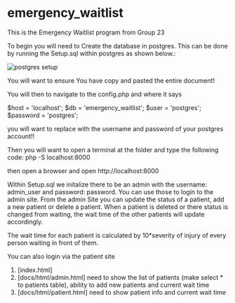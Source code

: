 # emergency_waitlist

This is the Emergency Waitlist program from Group 23

To begin you will need to Create the database in postgres. This can be done by running the Setup.sql within postgres as shown below.:

![postgres setup](images/postgres_steup.png)

You will want to ensure You have copy and pasted the entire document!

You will then to navigate to the  config.php and where it says

$host = 'localhost';
$db = 'emergency_waitlist';
$user = 'postgres';
$password = 'postgres';

you will want to replace with the username and password of your postgres account!!


Then you will want to open a terminal at the folder and type the following code: php -S localhost:8000

then open a browser and open http://localhost:8000

Within Setup.sql we initalize there to be an admin with the username: admin_user and password: password.
You can use those to login to the admin site. 
From the admin Site you can update the status of a patient, add a new patient or delete a patient.
When a patient is deleted or there status is changed from waiting, the wait time of the other patients will update accordingly.

The wait time for each patient is calculated by 10*severity of injury of every person waiting in front of them.

You can also login via the patient site

1. [index.html]
2. [docs/html/admin.html] need to show the list of patients (make select * to patients table), ability to add new patients and current wait time
3. [docs/html/patient.html] need to show patient info and current wait time
